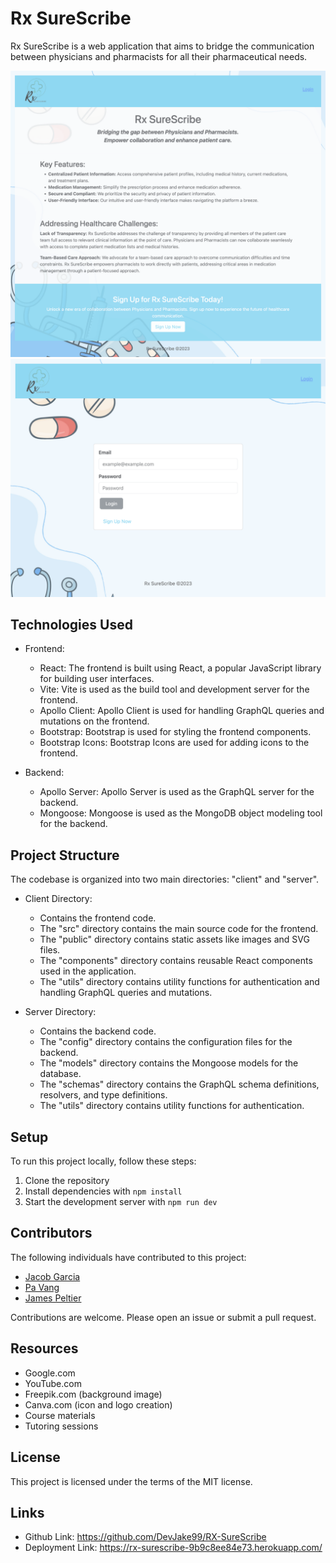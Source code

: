 # Rx SureScribe

Rx SureScribe is a web application that aims to bridge the communication between physicians and pharmacists for all their pharmaceutical needs.

![Rx SureScribe - Home](./client/src/assets/Rx-SureScribe-Home.png)
![Rx SureScribe - Login](./client/src/assets/Rx-SureScribe-Login.png)

## Technologies Used

- Frontend:

  - React: The frontend is built using React, a popular JavaScript library for building user interfaces.
  - Vite: Vite is used as the build tool and development server for the frontend.
  - Apollo Client: Apollo Client is used for handling GraphQL queries and mutations on the frontend.
  - Bootstrap: Bootstrap is used for styling the frontend components.
  - Bootstrap Icons: Bootstrap Icons are used for adding icons to the frontend.

- Backend:
  - Apollo Server: Apollo Server is used as the GraphQL server for the backend.
  - Mongoose: Mongoose is used as the MongoDB object modeling tool for the backend.

## Project Structure

The codebase is organized into two main directories: "client" and "server".

- Client Directory:

  - Contains the frontend code.
  - The "src" directory contains the main source code for the frontend.
  - The "public" directory contains static assets like images and SVG files.
  - The "components" directory contains reusable React components used in the application.
  - The "utils" directory contains utility functions for authentication and handling GraphQL queries and mutations.

- Server Directory:
  - Contains the backend code.
  - The "config" directory contains the configuration files for the backend.
  - The "models" directory contains the Mongoose models for the database.
  - The "schemas" directory contains the GraphQL schema definitions, resolvers, and type definitions.
  - The "utils" directory contains utility functions for authentication.

## Setup

To run this project locally, follow these steps:

1. Clone the repository
2. Install dependencies with `npm install`
3. Start the development server with `npm run dev`

## Contributors

The following individuals have contributed to this project:

- [Jacob Garcia](https://github.com/DevJake99)
- [Pa Vang](https://github.com/pvang1987)
- [James Peltier](https://github.com/trackstarr)

Contributions are welcome. Please open an issue or submit a pull request.

## Resources

- Google.com
- YouTube.com
- Freepik.com (background image)
- Canva.com (icon and logo creation)
- Course materials
- Tutoring sessions

## License

This project is licensed under the terms of the MIT license.

## Links

- Github Link: https://github.com/DevJake99/RX-SureScribe
- Deployment Link: https://rx-surescribe-9b9c8ee84e73.herokuapp.com/
